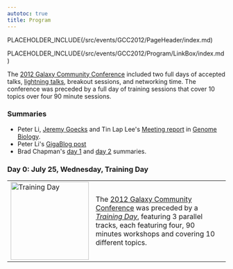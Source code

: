 ```yaml
---
autotoc: true
title: Program
---
```

PLACEHOLDER_INCLUDE(/src/events/GCC2012/PageHeader/index.md)



PLACEHOLDER_INCLUDE(/src/events/GCC2012/Program/LinkBox/index.md)
<div class='right'></div>

The [2012 Galaxy Community Conference](/src/events/GCC2012/Program//index.md) included two full days of accepted talks, [lightning talks](/src/events/GCC2012/Program/LightningTalks/index.md), breakout sessions, and networking time.  The conference was preceded by a full day of training sessions that cover 10 topics over four 90 minute sessions.

### Summaries

* Peter Li, [Jeremy Goecks](/src/JeremyGoecks/index.md) and Tin Lap Lee's [Meeting report](http://genomebiology.com/2012/13/8/318) in [Genome Biology](http://genomebiology.com/).
* Peter Li's [GigaBlog post](http://blogs.biomedcentral.com/gigablog/2012/08/06/enabling-bioinformatics-tools-to-smoke-the-peace-pipe-together/)
* Brad Chapman's [day 1](http://chapmanb.posterous.com/galaxy-developer-conference-day-1) and [day 2](http://chapmanb.posterous.com/galaxy-community-conference-2012-notes-from-d-90717) summaries.

### Day 0: July 25, Wednesday, Training Day

<table>
  <tr>
    <td style=" border: none;"> <a href='/src/events/GCC2012/TrainingDay/index.md'><img src="/src/events/GCC2012/GCC2012TrainingDayLogo.png" alt="Training Day" width="180" /></a> </td>
    <td style=" border: none;"> The <a href='/src/events/GCC2012/Program//index.md'>2012 Galaxy Community Conference</a> was preceded by a <em><a href='/src/events/GCC2012/TrainingDay/index.md'>Training Day</a></em>, featuring 3 parallel tracks, each featuring four, 90 minutes workshops and covering 10 different topics.  </td>
  </tr>
</table>


